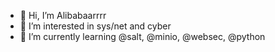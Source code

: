 - 👋 Hi, I’m Alibabaarrrr
- 👀 I’m interested in sys/net and cyber
- 🌱 I’m currently learning @salt, @minio, @websec, @python

<!---
crttttt/crttttt is a ✨ special ✨ repository because its `README.md` (this file) appears on your GitHub profile.
You can click the Preview link to take a look at your changes.
--->

